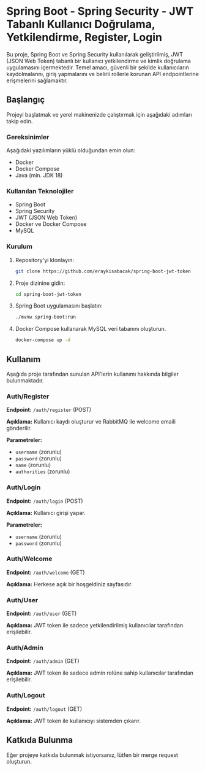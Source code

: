 # Spring Boot - Spring Security - JWT Tabanlı Kullanıcı Doğrulama, Yetkilendirme, Register, Login 

Bu proje, Spring Boot ve Spring Security kullanılarak geliştirilmiş, JWT (JSON Web Token) tabanlı bir kullanıcı yetkilendirme ve kimlik doğrulama uygulamasını içermektedir. Temel amacı, güvenli bir şekilde kullanıcıların kaydolmalarını, giriş yapmalarını ve belirli rollerle korunan API endpointlerine erişmelerini sağlamaktır.

## Başlangıç

Projeyi başlatmak ve yerel makinenizde çalıştırmak için aşağıdaki adımları takip edin.

### Gereksinimler

Aşağıdaki yazılımların yüklü olduğundan emin olun:
- Docker
- Docker Compose
- Java (min. JDK 18)

### Kullanılan Teknolojiler
- Spring Boot
- Spring Security
- JWT (JSON Web Token)
- Docker ve Docker Compose
- MySQL

### Kurulum

1. Repository'yi klonlayın:
   ```bash
   git clone https://github.com/eraykisabacak/spring-boot-jwt-token
   ```
2. Proje dizinine gidin:
    ```bash
    cd spring-boot-jwt-token
    ```
3. Spring Boot uygulamasını başlatın:
    ```bash
    ./mvnw spring-boot:run
    ```
4. Docker Compose kullanarak MySQL veri tabanını oluşturun.
    ```bash
    docker-compose up -d
    ```
## Kullanım

Aşağıda proje tarafından sunulan API'lerin kullanımı hakkında bilgiler bulunmaktadır.

### Auth/Register

**Endpoint:** `/auth/register` (POST)

**Açıklama:** Kullanıcı kaydı oluşturur ve RabbitMQ ile welcome emaili gönderilir.

**Parametreler:**
- `username` (zorunlu)
- `password` (zorunlu)
- `name` (zorunlu)
- `authorities` (zorunlu)

### Auth/Login

**Endpoint:** `/auth/login` (POST)

**Açıklama:** Kullanıcı girişi yapar.

**Parametreler:**
- `username` (zorunlu)
- `password` (zorunlu)

### Auth/Welcome

**Endpoint:** `/auth/welcome` (GET)

**Açıklama:** Herkese açık bir hoşgeldiniz sayfasıdır.

### Auth/User

**Endpoint:** `/auth/user` (GET)

**Açıklama:** JWT token ile sadece yetkilendirilmiş kullanıcılar tarafından erişilebilir.

### Auth/Admin

**Endpoint:** `/auth/admin` (GET)

**Açıklama:** JWT token ile sadece admin rolüne sahip kullanıcılar tarafından erişilebilir.

### Auth/Logout

**Endpoint:** `/auth/logout` (GET)

**Açıklama:** JWT token ile kullanıcıyı sistemden çıkarır.

## Katkıda Bulunma

Eğer projeye katkıda bulunmak istiyorsanız, lütfen bir merge request oluşturun.